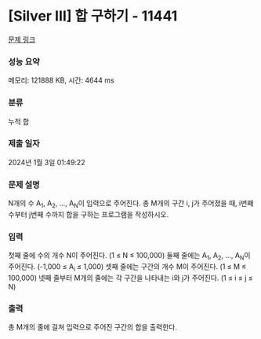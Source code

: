 # [Silver III] 합 구하기 - 11441 

[문제 링크](https://www.acmicpc.net/problem/11441) 

### 성능 요약

메모리: 121888 KB, 시간: 4644 ms

### 분류

누적 합

### 제출 일자

2024년 1월 3일 01:49:22

### 문제 설명

<p>N개의 수 A<sub>1</sub>, A<sub>2</sub>, ..., A<sub>N</sub>이 입력으로 주어진다. 총 M개의 구간 i, j가 주어졌을 때, i번째 수부터 j번째 수까지 합을 구하는 프로그램을 작성하시오.</p>

### 입력 

 <p>첫째 줄에 수의 개수 N이 주어진다. (1 ≤ N ≤ 100,000) 둘째 줄에는 A<sub>1</sub>, A<sub>2</sub>, ..., A<sub>N</sub>이 주어진다. (-1,000 ≤ A<sub>i</sub> ≤ 1,000) 셋째 줄에는 구간의 개수 M이 주어진다. (1 ≤ M ≤ 100,000) 넷째 줄부터 M개의 줄에는 각 구간을 나타내는 i와 j가 주어진다. (1 ≤ i ≤ j ≤ N)</p>

### 출력 

 <p>총 M개의 줄에 걸쳐 입력으로 주어진 구간의 합을 출력한다.</p>

